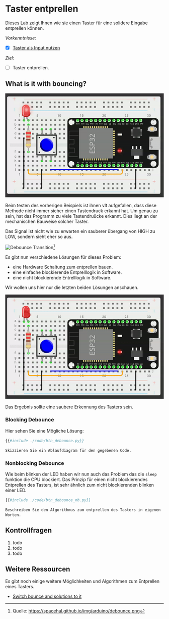 # Taster entprellen
Dieses Lab zeigt Ihnen wie sie einen Taster für eine solidere Eingabe entprellen können.

*Vorkenntnisse:*

- [x] [Taster als Input nutzen](../01-basics/button.md)

*Ziel:*


- [ ] Taster entprellen.

## What is it with bouncing?

![Button Bounce](./assets/button-bounce.gif)

Beim testen des vorherigen Beispiels ist ihnen vlt aufgefallen, dass diese Methode nicht immer sicher einen Tastendruck erkannt hat. Um genau zu sein, hat das Programm zu viele Tastendruücke erkannt. Dies liegt an der mechanischen Bauweise solcher Taster.

Das Signal ist nicht wie zu erwarten ein sauberer übergang von HIGH zu LOW, sondern sieht eher so aus.

![Debounce Transition](https://spacehal.github.io/img/arduino/debounce.png)[^Q1]

Es gibt nun verschiedene Lösungen für dieses Problem:
- eine Hardware Schaltung zum entprellen bauen.
- eine einfache blockierende Entprelllogik in Software.
- eine nicht blockierende Entrelllogik in Software.

Wir wollen uns hier nur die letzten beiden Lösungen anschauen.

![Button not bouncing](./assets/button-non-bounce.gif)

Das Ergebnis sollte eine saubere Erkennung des Tasters sein.

### Blocking Debounce

Hier sehen Sie eine Mögliche Lösung:
```py
{{#include ./code/btn_debounce.py}}
```

~~~admonish task title="Task (Abgabe)"
Skizzieren Sie ein Ablaufdiagram für den gegebenen Code.
~~~

### Nonblocking Debounce

Wie beim blinken der LED haben wir nun auch das Problem das die `sleep` funktion die CPU blockiert.
Das Prinzip für einen nicht blockierendes Entprellen des Tasters, ist sehr ähnlich zum nicht blockierenden blinken einer LED.

```py
{{#include ./code/btn_debounce_nb.py}}
```

~~~admonish task
Beschreiben Sie den Algorithmus zum entprellen des Tasters in eigenen Worten.
~~~

## Kontrollfragen

1. todo
1. todo
1. todo

## Weitere Ressourcen

Es gibt noch einige weitere Möglichkeiten und Algorithmen zum Entprellen eines Tasters.
- [Switch bounce and solutions to it](https://www.skillbank.co.uk/arduino/switchbounce.htm)


[^Q1]: Quelle: <https://spacehal.github.io/img/arduino/debounce.png>
